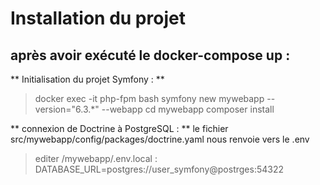 # Installation du projet

## après avoir exécuté le docker-compose up : 


** Initialisation du projet Symfony : **

> docker exec -it php-fpm bash
> symfony new mywebapp --version="6.3.*" --webapp
> cd mywebapp
> composer install

** connexion de Doctrine à PostgreSQL : **
le fichier src/mywebapp/config/packages/doctrine.yaml nous renvoie vers le .env
> editer /mywebapp/.env.local : 
> DATABASE_URL=postgres://user_symfony@postrges:54322

